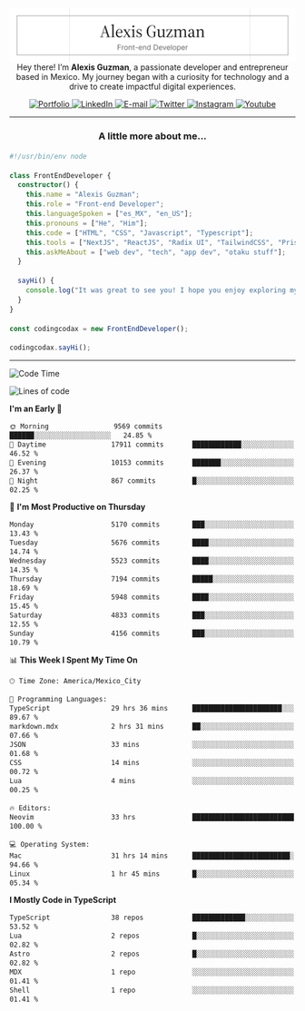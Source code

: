 <img align='right' src="./Banner.png" width="" />
<p align='center'>Hey there! I’m <strong>Alexis Guzman</strong>, a passionate developer and entrepreneur based in Mexico. My journey began with a curiosity for technology and a drive to create impactful digital experiences.</p>

<div align='center'>
  <a href='https://www.codingcodax.dev' target='_blank'>
    <img alt='Portfolio' src='https://img.shields.io/badge/Portfolio-black?logo=vercel&style=flat-square'>
  </a>
  <a href='https://linkedin.com/in/codingcodax' target='_blank'>
    <img alt='LinkedIn' src='https://img.shields.io/badge/LinkedIn-black?logo=LinkedIn&style=flat-square'>
  </a>
  <a href='mailto:hello@codingcodax.com' target='_blank'>
    <img alt='E-mail' src='https://img.shields.io/badge/Email-black?logo=Gmail&style=flat-square'>
  </a>
  <a href='https://x.com/codingcodax' target='_blank'>
    <img alt='Twitter' src='https://img.shields.io/badge/X-black?logo=X&style=flat-square'>
  </a>
  <a href='https://www.instagram.com/codingcodax' target='_blank'>
    <img alt='Instagram' src='https://img.shields.io/badge/Instagram-black?logo=Instagram&style=flat-square'>
  </a>
  <a href='https://www.youtube.com/@codingcodax' target='_blank'>
    <img alt='Youtube' src='https://img.shields.io/badge/YouTube-black?logo=Youtube&style=flat-square'>
  </a>
</div>


---

<h3 align='center'>A little more about me...</h3>

```typescript
#!/usr/bin/env node

class FrontEndDeveloper {
  constructor() {
    this.name = "Alexis Guzman";
    this.role = "Front-end Developer";
    this.languageSpoken = ["es_MX", "en_US"];
    this.pronouns = ["He", "Him"];
    this.code = ["HTML", "CSS", "Javascript", "Typescript"];
    this.tools = ["NextJS", "ReactJS", "Radix UI", "TailwindCSS", "Prisma", "Shadcn UI"];
    this.askMeAbout = ["web dev", "tech", "app dev", "otaku stuff"];
  }

  sayHi() {
    console.log("It was great to see you! I hope you enjoy exploring my work.");
  }
}

const codingcodax = new FrontEndDeveloper();

codingcodax.sayHi();
```

---

<!--START_SECTION:waka-->
![Code Time](http://img.shields.io/badge/Code%20Time-3%2C046%20hrs%2028%20mins-blue)

![Lines of code](https://img.shields.io/badge/From%20Hello%20World%20I%27ve%20Written-11.1%20million%20lines%20of%20code-blue)

**I'm an Early 🐤** 

```text
🌞 Morning                9569 commits        ██████░░░░░░░░░░░░░░░░░░░   24.85 % 
🌆 Daytime                17911 commits       ████████████░░░░░░░░░░░░░   46.52 % 
🌃 Evening                10153 commits       ███████░░░░░░░░░░░░░░░░░░   26.37 % 
🌙 Night                  867 commits         █░░░░░░░░░░░░░░░░░░░░░░░░   02.25 % 
```
📅 **I'm Most Productive on Thursday** 

```text
Monday                   5170 commits        ███░░░░░░░░░░░░░░░░░░░░░░   13.43 % 
Tuesday                  5676 commits        ████░░░░░░░░░░░░░░░░░░░░░   14.74 % 
Wednesday                5523 commits        ████░░░░░░░░░░░░░░░░░░░░░   14.35 % 
Thursday                 7194 commits        █████░░░░░░░░░░░░░░░░░░░░   18.69 % 
Friday                   5948 commits        ████░░░░░░░░░░░░░░░░░░░░░   15.45 % 
Saturday                 4833 commits        ███░░░░░░░░░░░░░░░░░░░░░░   12.55 % 
Sunday                   4156 commits        ███░░░░░░░░░░░░░░░░░░░░░░   10.79 % 
```


📊 **This Week I Spent My Time On** 

```text
🕑︎ Time Zone: America/Mexico_City

💬 Programming Languages: 
TypeScript               29 hrs 36 mins      ██████████████████████░░░   89.67 % 
markdown.mdx             2 hrs 31 mins       ██░░░░░░░░░░░░░░░░░░░░░░░   07.66 % 
JSON                     33 mins             ░░░░░░░░░░░░░░░░░░░░░░░░░   01.68 % 
CSS                      14 mins             ░░░░░░░░░░░░░░░░░░░░░░░░░   00.72 % 
Lua                      4 mins              ░░░░░░░░░░░░░░░░░░░░░░░░░   00.25 % 

🔥 Editors: 
Neovim                   33 hrs              █████████████████████████   100.00 % 

💻 Operating System: 
Mac                      31 hrs 14 mins      ████████████████████████░   94.66 % 
Linux                    1 hr 45 mins        █░░░░░░░░░░░░░░░░░░░░░░░░   05.34 % 
```

**I Mostly Code in TypeScript** 

```text
TypeScript               38 repos            █████████████░░░░░░░░░░░░   53.52 % 
Lua                      2 repos             █░░░░░░░░░░░░░░░░░░░░░░░░   02.82 % 
Astro                    2 repos             █░░░░░░░░░░░░░░░░░░░░░░░░   02.82 % 
MDX                      1 repo              ░░░░░░░░░░░░░░░░░░░░░░░░░   01.41 % 
Shell                    1 repo              ░░░░░░░░░░░░░░░░░░░░░░░░░   01.41 % 
```




<!--END_SECTION:waka-->
